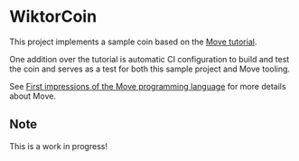 # WiktorCoin

This project implements a sample coin based on the [Move tutorial](https://github.com/move-language/move/tree/main/language/documentation/tutorial).

One addition over the tutorial is automatic CI configuration to build and test the coin and serves as a test for both this sample project and Move tooling.

See [First impressions of the Move programming language](https://brson.github.io/2022/09/21/move-impressions) for more details about Move.

## Note

This is a work in progress!
